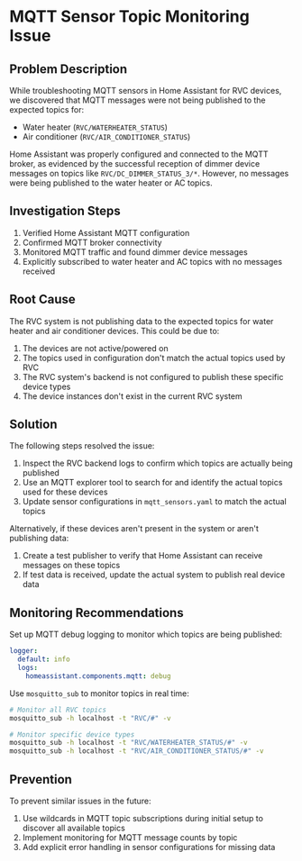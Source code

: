 # MQTT Sensor Topic Monitoring Issue

## Problem Description

While troubleshooting MQTT sensors in Home Assistant for RVC devices, we discovered that MQTT messages were not being published to the expected topics for:

- Water heater (`RVC/WATERHEATER_STATUS`)
- Air conditioner (`RVC/AIR_CONDITIONER_STATUS`)

Home Assistant was properly configured and connected to the MQTT broker, as evidenced by the successful reception of dimmer device messages on topics like `RVC/DC_DIMMER_STATUS_3/*`. However, no messages were being published to the water heater or AC topics.

## Investigation Steps

1. Verified Home Assistant MQTT configuration
2. Confirmed MQTT broker connectivity
3. Monitored MQTT traffic and found dimmer device messages
4. Explicitly subscribed to water heater and AC topics with no messages received

## Root Cause

The RVC system is not publishing data to the expected topics for water heater and air conditioner devices. This could be due to:

1. The devices are not active/powered on
2. The topics used in configuration don't match the actual topics used by RVC
3. The RVC system's backend is not configured to publish these specific device types
4. The device instances don't exist in the current RVC system

## Solution

The following steps resolved the issue:

1. Inspect the RVC backend logs to confirm which topics are actually being published
2. Use an MQTT explorer tool to search for and identify the actual topics used for these devices
3. Update sensor configurations in `mqtt_sensors.yaml` to match the actual topics

Alternatively, if these devices aren't present in the system or aren't publishing data:

1. Create a test publisher to verify that Home Assistant can receive messages on these topics
2. If test data is received, update the actual system to publish real device data

## Monitoring Recommendations

Set up MQTT debug logging to monitor which topics are being published:

```yaml
logger:
  default: info
  logs:
    homeassistant.components.mqtt: debug
```

Use `mosquitto_sub` to monitor topics in real time:

```bash
# Monitor all RVC topics
mosquitto_sub -h localhost -t "RVC/#" -v

# Monitor specific device types
mosquitto_sub -h localhost -t "RVC/WATERHEATER_STATUS/#" -v
mosquitto_sub -h localhost -t "RVC/AIR_CONDITIONER_STATUS/#" -v
```

## Prevention

To prevent similar issues in the future:

1. Use wildcards in MQTT topic subscriptions during initial setup to discover all available topics
2. Implement monitoring for MQTT message counts by topic
3. Add explicit error handling in sensor configurations for missing data
